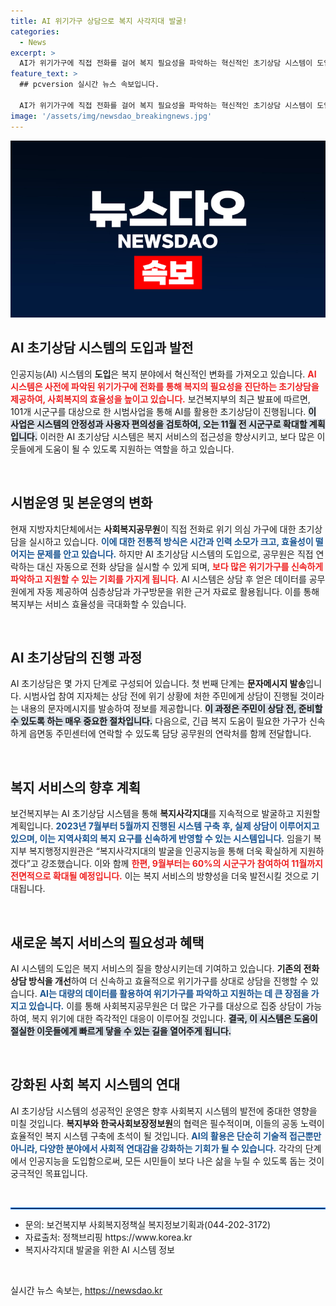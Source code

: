 ```yaml
---
title: AI 위기가구 상담으로 복지 사각지대 발굴!
categories:
  - News
excerpt: >
  AI가 위기가구에 직접 전화를 걸어 복지 필요성을 파악하는 혁신적인 초기상담 시스템이 도입된다! 보건복지부는 101개 시군구에서 시범 사업을 시작하며, 오는 11월 전국으로 확대할 예정. 복지사각지대를 효과적으로 해결할 이 시스템에 주목하자!
feature_text: >
  ## pcversion 실시간 뉴스 속보입니다.

  AI가 위기가구에 직접 전화를 걸어 복지 필요성을 파악하는 혁신적인 초기상담 시스템이 도입된다! 보건복지부는 101개 시군구에서 시범 사업을 시작하며, 오는 11월 전국으로 확대할 예정. 복지사각지대를 효과적으로 해결할 이 시스템에 주목하자!
image: '/assets/img/newsdao_breakingnews.jpg'
---
```


<p><img src="/assets/img/newsdao_breakingnews.jpg" alt="pcversion 속보" /></p>

<h2 data-ke-size="size26">AI 초기상담 시스템의 도입과 발전</h2>

<p data-ke-size="size16">인공지능(AI) 시스템의 <b>도입</b>은 복지 분야에서 혁신적인 변화를 가져오고 있습니다. <b><span style="color: #ee2323;">AI 시스템은 사전에 파악된 위기가구에 전화를 통해 복지의 필요성을 진단하는 초기상담을 제공하여, 사회복지의 효율성을 높이고 있습니다.</span></b> 보건복지부의 최근 발표에 따르면, 101개 시군구를 대상으로 한 시범사업을 통해 AI를 활용한 초기상담이 진행됩니다. <b><span style="background-color: #21538527;">이 사업은 시스템의 안정성과 사용자 편의성을 검토하여, 오는 11월 전 시군구로 확대할 계획입니다.</span></b> 이러한 AI 초기상담 시스템은 복지 서비스의 접근성을 향상시키고, 보다 많은 이웃들에게 도움이 될 수 있도록 지원하는 역할을 하고 있습니다.</p>

<p data-ke-size="size16">&nbsp;</p>

<h2 data-ke-size="size26">시범운영 및 본운영의 변화</h2>

<p data-ke-size="size16">현재 지방자치단체에서는 <b>사회복지공무원</b>이 직접 전화로 위기 의심 가구에 대한 초기상담을 실시하고 있습니다. <b><span style="color: #1a5490;">이에 대한 전통적 방식은 시간과 인력 소모가 크고, 효율성이 떨어지는 문제를 안고 있습니다.</span></b> 하지만 AI 초기상담 시스템의 도입으로, 공무원은 직접 연락하는 대신 자동으로 전화 상담을 실시할 수 있게 되며, <b><span style="color: #ee2323;">보다 많은 위기가구를 신속하게 파악하고 지원할 수 있는 기회를 가지게 됩니다.</span></b> AI 시스템은 상담 후 얻은 데이터를 공무원에게 자동 제공하여 심층상담과 가구방문을 위한 근거 자료로 활용됩니다. 이를 통해 복지부는 서비스 효율성을 극대화할 수 있습니다.</p>

<p data-ke-size="size16">&nbsp;</p>

<h2 data-ke-size="size26">AI 초기상담의 진행 과정</h2>

<p data-ke-size="size16">AI 초기상담은 몇 가지 단계로 구성되어 있습니다. 첫 번째 단계는 <b>문자메시지 발송</b>입니다. 시범사업 참여 지자체는 상담 전에 위기 상황에 처한 주민에게 상담이 진행될 것이라는 내용의 문자메시지를 발송하여 정보를 제공합니다. <b><span style="background-color: #21538527;">이 과정은 주민이 상담 전, 준비할 수 있도록 하는 매우 중요한 절차입니다.</span></b> 다음으로, 긴급 복지 도움이 필요한 가구가 신속하게 읍면동 주민센터에 연락할 수 있도록 담당 공무원의 연락처를 함께 전달합니다.</p>

<p data-ke-size="size16">&nbsp;</p>

<h2 data-ke-size="size26">복지 서비스의 향후 계획</h2>

<p data-ke-size="size16">보건복지부는 AI 초기상담 시스템을 통해 <b>복지사각지대</b>를 지속적으로 발굴하고 지원할 계획입니다. <b><span style="color: #1a5490;">2023년 7월부터 5월까지 진행된 시스템 구축 후, 실제 상담이 이루어지고 있으며, 이는 지역사회의 복지 요구를 신속하게 반영할 수 있는 시스템입니다.</span></b> 임을기 복지부 복지행정지원관은 “복지사각지대의 발굴을 인공지능을 통해 더욱 확실하게 지원하겠다”고 강조했습니다. 이와 함께 <b><span style="color: #ee2323;">한편, 9월부터는 60%의 시군구가 참여하여 11월까지 전면적으로 확대될 예정입니다.</span></b> 이는 복지 서비스의 방향성을 더욱 발전시킬 것으로 기대됩니다.</p>

<p data-ke-size="size16">&nbsp;</p>

<h2 data-ke-size="size26">새로운 복지 서비스의 필요성과 혜택</h2>

<p data-ke-size="size16">AI 시스템의 도입은 복지 서비스의 질을 향상시키는데 기여하고 있습니다. <b>기존의 전화 상담 방식을 개선</b>하여 더 신속하고 효율적으로 위기가구를 상대로 상담을 진행할 수 있습니다. <b><span style="color: #1a5490;">AI는 대량의 데이터를 활용하여 위기가구를 파악하고 지원하는 데 큰 장점을 가지고 있습니다.</span></b> 이를 통해 사회복지공무원은 더 많은 가구를 대상으로 집중 상담이 가능하여, 복지 위기에 대한 즉각적인 대응이 이루어질 것입니다. <b><span style="background-color: #21538527;">결국, 이 시스템은 도움이 절실한 이웃들에게 빠르게 닿을 수 있는 길을 열어주게 됩니다.</span></b></p>

<p data-ke-size="size16">&nbsp;</p>

<h2 data-ke-size="size26">강화된 사회 복지 시스템의 연대</h2>

<p data-ke-size="size16">AI 초기상담 시스템의 성공적인 운영은 향후 사회복지 시스템의 발전에 중대한 영향을 미칠 것입니다. <b>복지부와 한국사회보장정보원</b>의 협력은 필수적이며, 이들의 공동 노력이 효율적인 복지 시스템 구축에 초석이 될 것입니다. <b><span style="color: #1a5490;">AI의 활용은 단순히 기술적 접근뿐만 아니라, 다양한 분야에서 사회적 연대감을 강화하는 기회가 될 수 있습니다.</span></b> 각각의 단계에서 인공지능을 도입함으로써, 모든 시민들이 보다 나은 삶을 누릴 수 있도록 돕는 것이 궁극적인 목표입니다.</p>

<p data-ke-size="size16">&nbsp;</p>

<hr style="border: 1px solid #0073e6;">

<ul>
  <li>문의: 보건복지부 사회복지정책실 복지정보기획과(044-202-3172)</li>
  <li>자료출처: 정책브리핑 https://www.korea.kr</li>
  <li>복지사각지대 발굴을 위한 AI 시스템 정보</li>
</ul>

<p data-ke-size="size16">&nbsp;</p>
실시간 뉴스 속보는, <a href="https://newsdao.kr" rel="dofollow">https://newsdao.kr</a>


